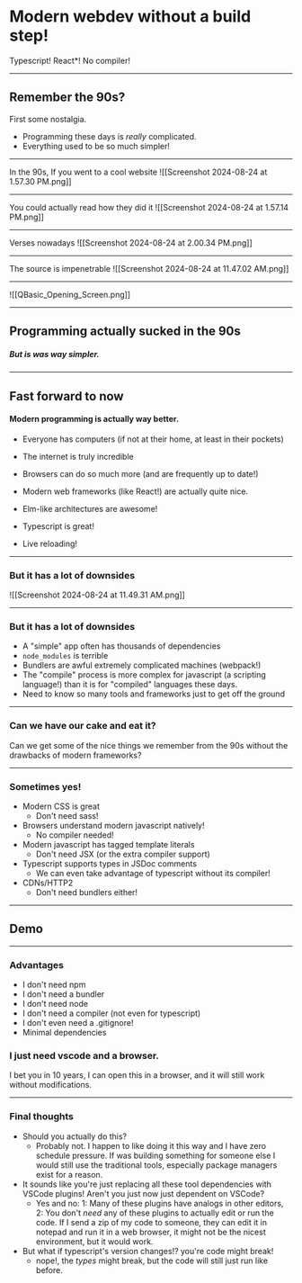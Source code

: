 # Modern webdev without a build step!

Typescript! React*! No compiler!

---

## Remember the 90s?

First some nostalgia.

- Programming these days is _really_ complicated.
- Everything used to be so much simpler!

---
In the 90s, If you went to a cool website
![[Screenshot 2024-08-24 at 1.57.30 PM.png]]

---
You could actually read how they did it
![[Screenshot 2024-08-24 at 1.57.14 PM.png]]

--- 
Verses nowadays
![[Screenshot 2024-08-24 at 2.00.34 PM.png]]

---
The source is impenetrable
![[Screenshot 2024-08-24 at 11.47.02 AM.png]]

--- 
![[QBasic_Opening_Screen.png]]

--- 
## Programming actually sucked in the 90s

##### But is _was_ way simpler.
 
--- 
## Fast forward to now

#### Modern programming is actually way better.

- Everyone has computers (if not at their home, at least in their pockets)
- The internet is truly incredible
- Browsers can do so much more (and are frequently up to date!)

- Modern web frameworks (like React!) are actually quite nice. 
- Elm-like architectures are awesome!
- Typescript is great!
- Live reloading!

---
### But it has a lot of downsides

  ![[Screenshot 2024-08-24 at 11.49.31 AM.png]]

---
### But it has a lot of downsides

- A "simple" app often has thousands of dependencies
- `node_modules` is terrible
- Bundlers are awful extremely complicated machines (webpack!)
- The "compile" process is more complex for javascript (a scripting language!) than it is for "compiled" languages these days.
- Need to know so many tools and frameworks just to get off the ground

--- 
### Can we have our cake and eat it?

Can we get some of the nice things we remember from the 90s without the drawbacks of modern frameworks?

---
### Sometimes yes!

- Modern CSS is great
	- Don't need sass!
- Browsers understand modern javascript natively!
	- No compiler needed!
- Modern javascript has tagged template literals
	- Don't need JSX (or the extra compiler support)
- Typescript supports types in JSDoc comments
	- We can even take advantage of typescript without its compiler!
- CDNs/HTTP2
	- Don't need bundlers either!

---
## Demo



---
### Advantages

- I don't need npm
- I don't need a bundler
- I don't need node
- I don't need a compiler (not even for typescript)
- I don't even need a .gitignore!
- Minimal dependencies
 
### I just need vscode and a browser.

I bet you in 10 years, I can open this in a browser, and it will still work without modifications.

--- 
### Final thoughts

- Should you actually do this? 
	- Probably not. I happen to like doing it this way and I have zero schedule pressure. If was building something for someone else I would still use the traditional tools, especially package managers exist for a reason.
- It sounds like you're just replacing all these tool dependencies with VSCode plugins! Aren't you just now just dependent on VSCode?
	- Yes and no:
	  1:  Many of these plugins have analogs in other editors, 
	  2: You don't _need_ any of these plugins to actually edit or run the code. If I send a zip of my code to someone, they can edit it in notepad and run it in a web browser, it might not be the nicest environment, but it would work. 
- But what if typescript's version changes!? you're code might break!
	- nope!, the _types_ might break, but the code will still just run like before.